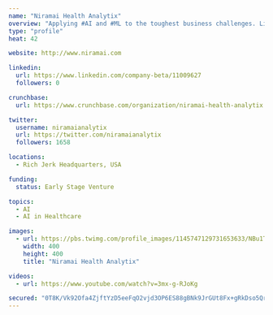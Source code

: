 ```yaml
---
name: "Niramai Health Analytix"
overview: "Applying #AI and #ML to the toughest business challenges. LinkedIn 2018 #1 B2B Startup. Gartner Cool Vendor. Your source for Enterprise AI®"
type: "profile"
heat: 42

website: http://www.niramai.com

linkedin:
  url: https://www.linkedin.com/company-beta/11009627
  followers: 0

crunchbase:
  url: https://www.crunchbase.com/organization/niramai-health-analytix

twitter:
  username: niramaianalytix
  url: https://twitter.com/niramaianalytix
  followers: 1658

locations:
  - Rich Jerk Headquarters, USA

funding:
  status: Early Stage Venture

topics:
  - AI
  - AI in Healthcare

images:
  - url: https://pbs.twimg.com/profile_images/1145747129731653633/NBu1TIXb_400x400.png
    width: 400
    height: 400
    title: "Niramai Health Analytix"

videos:
  - url: https://www.youtube.com/watch?v=3mx-g-RJoKg

secured: "0T8K/Vk92Ofa4ZjftYzD5eeFqO2vjd3OP6ES88gBNk9JrGUt8Fx+gRkDso5QrlERct8DfPrIL1ExyypK6jvszFEhQmPtJcQ331vzWNlK1sWJTwuUC2VSZSRM1xLqVKwjZpKWqUP0/Yoqp2/mRkKkvYtClJUSn6sEnQ1MvwdRxZwidpmzN83ZNDBeZZvTvdO31tVzhmOTie4tyP9Q8RPUA1L7Z/eSpXB0IcwQWSpsf7pmicktNEYFVODXttsikGyObEI3YCZAIvlQBRdEYWR/n34QGwazP9cjhwvDxK+sy3yPpKlRj1lI+1UWELhM9jv/;pxFXPobBfHGVn/6e7b5NtQ=="
---
```


